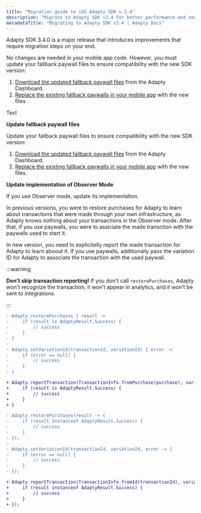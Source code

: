 ```yaml
---
title: "Migration guide to iOS Adapty SDK v.3.4"
description: "Migrate to Adapty SDK v3.4 for better performance and new monetization features."
metadataTitle: "Migrating to Adapty SDK v3.4 | Adapty Docs"
---
```


Adapty SDK 3.4.0 is a major release that introduces improvements that require migration steps on your end.

<Tabs groupId="current-os" queryString> 

<TabItem value="swift" label="iOS" default> 

No changes are needed in your mobile app code. However, you must update your fallback paywall files to ensure compatibility with the new SDK version:

1. [Download the updated fallback paywall files](fallback-paywalls#download-fallback-paywalls-as-a-file-in-the-adapty-dashboard) from the Adapty Dashboard.
2. [Replace the existing fallback paywalls in your mobile app](ios-use-fallback-paywalls) with the new files.

 </TabItem> 

<TabItem value="kotlin" label="Android" default> Text </TabItem>

**Update fallback paywall files**

Update your fallback paywall files to ensure compatibility with the new SDK version:

1. [Download the updated fallback paywall files](fallback-paywalls#download-fallback-paywalls-as-a-file-in-the-adapty-dashboard) from the Adapty Dashboard.
2. [Replace the existing fallback paywalls in your mobile app](android-use-fallback-paywalls) with the new files.

**Update implementation of Observer Mode**

If you use Observer mode, update its implementation. 

In previous versions, you were to restore purchases for Adapty to learn about transactions that were made through your own infrastructure, as Adapty knows nothing about your transactions in the Observer mode. After that, if you use paywalls, you were to assiciate the made transction with the paywalls used to start it.

In new version, you need to explicitelly report the made transaction for Adapty to learn aboout it. If you use paywalls, additionally pass the variation ID for Adapty to associate the transaction with the used paywall.

:::warning

**Don't skip transaction reporting!**
If you don't call `restorePurchases`, Adapty won't recognize the transaction, it won’t appear in analytics, and it won’t be sent to integrations. 

:::

<Tabs groupId="current-os" queryString> 
<TabItem value="kotlin" label="Kotlin" default> 

```diff showLineNumbers
- Adapty.restorePurchases { result ->
-     if (result is AdaptyResult.Success) {
-         // success
-     }
- }
- 
- Adapty.setVariationId(transactionId, variationId) { error ->
-     if (error == null) {
-         // success
-     }
- }

+ Adapty.reportTransaction(TransactionInfo.fromPurchase(purchase), variationId) { result ->
+     if (result is AdaptyResult.Success) {
+         // success
+     }
+ }
```

</TabItem> 

<TabItem value="java" label="Java" default> 

```diff showLineNumbers
- Adapty.restorePurchases(result -> {
-     if (result instanceof AdaptyResult.Success) {
-         // success
-     }
- });
- 
- Adapty.setVariationId(transactionId, variationId, error -> {
-     if (error == null) {
-         // success
-     }
- });

+ Adapty.reportTransaction(TransactionInfo.fromId(transactionId), variationId, result -> {
+     if (result instanceof AdaptyResult.Success) {
+         // success
+     }
+ });
```

</TabItem> 

</Tabs>

</Tabs>